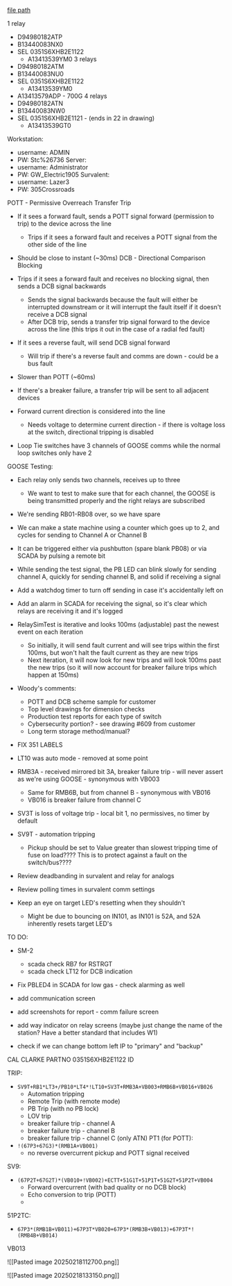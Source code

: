 
[file path](<file:///C:\Users\jnetherton\G&W Electric Co\US-PowerGridAutomation - Documents\_Lazer\Camp Carroll - 108664 - 106176>)

1 relay
- D94980182ATP
- B13440083NX0
- SEL 0351S6XHB2E1122
	- A13413539YM0
3 relays
- D94980182ATM
- B13440083NU0
- SEL 0351S6XHB2E1122
	- A13413539YM0
- A13413579ADP - 700G
4 relays
- D94980182ATN
- B13440083NW0
- SEL 0351S6XHB2E1121 - (ends in 22 in drawing)
	- A13413539GT0


Workstation:
- username: ADMIN
- PW: Stc%26736
Server:
- username: Administrator
- PW: GW_Electric1905
Survalent:
- username: Lazer3
- PW: 305Crossroads


POTT - Permissive Overreach Transfer Trip
- If it sees a forward fault, sends a POTT signal forward (permission to trip) to the device across the line
	- Trips if it sees a forward fault and receives a POTT signal from the other side of the line
- Should be close to instant (~30ms)
DCB - Directional Comparison Blocking
- Trips if it sees a forward fault and receives no blocking signal, then sends a DCB signal backwards
	- Sends the signal backwards because the fault will either be interrupted downstream or it will interrupt the fault itself if it doesn't receive a DCB signal
	- After DCB trip, sends a transfer trip signal forward to the device across the line (this trips it out in the case of a radial fed fault)
- If it sees a reverse fault, will send DCB signal forward
	- Will trip if there's a reverse fault and comms are down - could be a bus fault
- Slower than POTT (~60ms)

- If there's a breaker failure, a transfer trip will be sent to all adjacent devices
- Forward current direction is considered into the line
	- Needs voltage to determine current direction - if there is voltage loss at the switch, directional tripping is disabled
- Loop Tie switches have 3 channels of GOOSE comms while the normal loop switches only have 2


GOOSE Testing:
- Each relay only sends two channels, receives up to three
	- We want to test to make sure that for each channel, the GOOSE is being transmitted properly and the right relays are subscribed
- We're sending RB01-RB08 over, so we have spare 
- We can make a state machine using a counter which goes up to 2, and cycles for sending to Channel A or Channel B
- It can be triggered either via pushbutton (spare blank PB08) or via SCADA by pulsing a remote bit
- While sending the test signal, the PB LED can blink slowly for sending channel A, quickly for sending channel B, and solid if receiving a signal
- Add a watchdog timer to turn off sending in case it's accidentally left on
- Add an alarm in SCADA for receiving the signal, so it's clear which relays are receiving it and it's logged

- RelaySimTest is iterative and looks 100ms (adjustable) past the newest event on each iteration
	- So initially, it will send fault current and will see trips within the first 100ms, but won't halt the fault current as they are new trips
	- Next iteration, it will now look for new trips and will look 100ms past the new trips (so it will now account for breaker failure trips which happen at 150ms)

- Woody's comments:
	- POTT and DCB scheme sample for customer
	- Top level drawings for dimension checks
	- Production test reports for each type of switch
	- Cybersecurity portion? - see drawing #609 from customer
	- Long term storage method/manual?
-  FIX 351 LABELS
- LT10 was auto mode - removed at some point
- RMB3A - received mirrored bit 3A, breaker failure trip - will never assert as we're using GOOSE - synonymous with VB003
	- Same for RMB6B, but from channel B - synonymous with VB016
	- VB016 is breaker failure from channel C
- SV3T is loss of voltage trip - local bit 1, no permissives, no timer by default
- SV9T - automation tripping
	- Pickup should be set to Value greater than slowest tripping time of fuse on load????  This is to protect against a fault on the switch/bus????

- Review deadbanding in survalent and relay for analogs
- Review polling times in survalent comm settings
- Keep an eye on target LED's resetting when they shouldn't
	- Might be due to bouncing on IN101, as IN101 is 52A, and 52A inherently resets target LED's

TO DO:
- SM-2
	- scada check RB7 for RSTRGT
	- scada check LT12 for DCB indication
- Fix PBLED4 in SCADA for low gas - check alarming as well

- add communication screen
- add screenshots for report - comm failure screen
- add way indicator on relay screens (maybe just change the name of the station? Have a better standard that includes W1)
- check if we can change bottom left IP to "primary" and "backup"

CAL
CLARKE
PARTNO
0351S6XHB2E1122
ID


TRIP:
- `SV9T+RB1*LT3+/PB10*LT4*!LT10+SV3T+RMB3A+VB003+RMB6B+VB016+VB026`
	- Automation tripping
	- Remote Trip (with remote mode)
	- PB Trip (with no PB lock)
	- LOV trip
	- breaker failure trip - channel A
	- breaker failure trip - channel B
	- breaker failure trip - channel C (only ATN)
PT1 (for POTT):
- `!(67P3+67G3)*(RMB1A+VB001)`
	- no reverse overcurrent pickup and POTT signal received

SV9:
- `(67P2T+67G2T)*(VB010+!VB002)+ECTT+51G1T+51P1T+51G2T+51P2T+VB004`
	- Forward overcurrent (with bad quality or no DCB block)
	- Echo conversion to trip (POTT)
	- 

51P2TC:
- `67P3*(RMB1B+VB011)+67P3T*VB020+67P3*(RMB3B+VB013)+67P3T*!(RMB4B+VB014)`

VB013


![[Pasted image 20250218112700.png]]


![[Pasted image 20250218133150.png]]